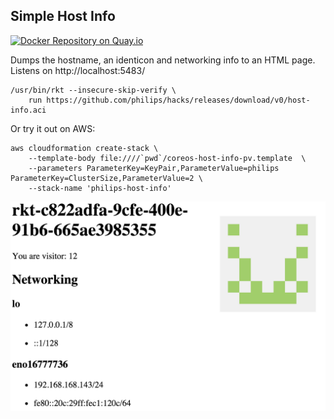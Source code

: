 ## Simple Host Info

[![Docker Repository on Quay.io](https://quay.io/repository/philips/host-info/status "Docker Repository on Quay.io")](https://quay.io/repository/philips/host-info)

Dumps the hostname, an identicon and networking info to an HTML page. Listens on http://localhost:5483/

```
/usr/bin/rkt --insecure-skip-verify \
	run https://github.com/philips/hacks/releases/download/v0/host-info.aci
```

Or try it out on AWS:

```
aws cloudformation create-stack \
	--template-body file:////`pwd`/coreos-host-info-pv.template  \
	--parameters ParameterKey=KeyPair,ParameterValue=philips ParameterKey=ClusterSize,ParameterValue=2 \
	--stack-name 'philips-host-info'
```

![host-info screenshot](screenshot.png)
